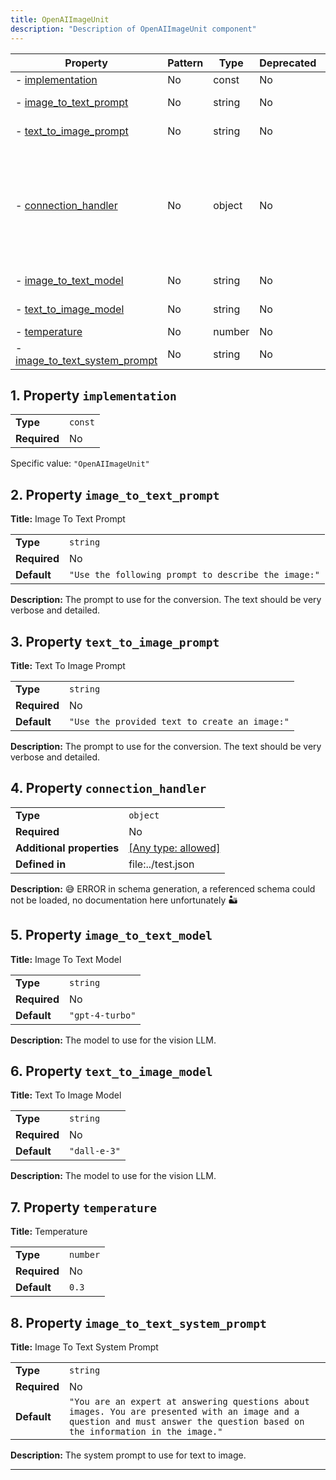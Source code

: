 ```yaml
---
title: OpenAIImageUnit
description: "Description of OpenAIImageUnit component"
---
```


| Property                                                       | Pattern | Type   | Deprecated | Definition           | Title/Description                                                                                             |
| -------------------------------------------------------------- | ------- | ------ | ---------- | -------------------- | ------------------------------------------------------------------------------------------------------------- |
| - [implementation](#implementation )                           | No      | const  | No         | -                    | -                                                                                                             |
| - [image_to_text_prompt](#image_to_text_prompt )               | No      | string | No         | -                    | Image To Text Prompt                                                                                          |
| - [text_to_image_prompt](#text_to_image_prompt )               | No      | string | No         | -                    | Text To Image Prompt                                                                                          |
| - [connection_handler](#connection_handler )                   | No      | object | No         | In file:../test.json | 😅 ERROR in schema generation, a referenced schema could not be loaded, no documentation here unfortunately 🏜️ |
| - [image_to_text_model](#image_to_text_model )                 | No      | string | No         | -                    | Image To Text Model                                                                                           |
| - [text_to_image_model](#text_to_image_model )                 | No      | string | No         | -                    | Text To Image Model                                                                                           |
| - [temperature](#temperature )                                 | No      | number | No         | -                    | Temperature                                                                                                   |
| - [image_to_text_system_prompt](#image_to_text_system_prompt ) | No      | string | No         | -                    | Image To Text System Prompt                                                                                   |

## <a name="implementation"></a>1. Property `implementation`

|              |         |
| ------------ | ------- |
| **Type**     | `const` |
| **Required** | No      |

Specific value: `"OpenAIImageUnit"`

## <a name="image_to_text_prompt"></a>2. Property `image_to_text_prompt`

**Title:** Image To Text Prompt

|              |                                                     |
| ------------ | --------------------------------------------------- |
| **Type**     | `string`                                            |
| **Required** | No                                                  |
| **Default**  | `"Use the following prompt to describe the image:"` |

**Description:** The prompt to use for the conversion. The text should be very verbose and detailed.

## <a name="text_to_image_prompt"></a>3. Property `text_to_image_prompt`

**Title:** Text To Image Prompt

|              |                                               |
| ------------ | --------------------------------------------- |
| **Type**     | `string`                                      |
| **Required** | No                                            |
| **Default**  | `"Use the provided text to create an image:"` |

**Description:** The prompt to use for the conversion. The text should be very verbose and detailed.

## <a name="connection_handler"></a>4. Property `connection_handler`

|                           |                                                                           |
| ------------------------- | ------------------------------------------------------------------------- |
| **Type**                  | `object`                                                                  |
| **Required**              | No                                                                        |
| **Additional properties** | [[Any type: allowed]](# "Additional Properties of any type are allowed.") |
| **Defined in**            | file:../test.json                                                         |

**Description:** 😅 ERROR in schema generation, a referenced schema could not be loaded, no documentation here unfortunately 🏜️

## <a name="image_to_text_model"></a>5. Property `image_to_text_model`

**Title:** Image To Text Model

|              |                 |
| ------------ | --------------- |
| **Type**     | `string`        |
| **Required** | No              |
| **Default**  | `"gpt-4-turbo"` |

**Description:** The model to use for the vision LLM.

## <a name="text_to_image_model"></a>6. Property `text_to_image_model`

**Title:** Text To Image Model

|              |              |
| ------------ | ------------ |
| **Type**     | `string`     |
| **Required** | No           |
| **Default**  | `"dall-e-3"` |

**Description:** The model to use for the vision LLM.

## <a name="temperature"></a>7. Property `temperature`

**Title:** Temperature

|              |          |
| ------------ | -------- |
| **Type**     | `number` |
| **Required** | No       |
| **Default**  | `0.3`    |

## <a name="image_to_text_system_prompt"></a>8. Property `image_to_text_system_prompt`

**Title:** Image To Text System Prompt

|              |                                                                                                                                                                               |
| ------------ | ----------------------------------------------------------------------------------------------------------------------------------------------------------------------------- |
| **Type**     | `string`                                                                                                                                                                      |
| **Required** | No                                                                                                                                                                            |
| **Default**  | `"You are an expert at answering questions about images. You are presented with an image and a question and must answer the question based on the information in the image."` |

**Description:** The system prompt to use for text to image.

----------------------------------------------------------------------------------------------------------------------------
